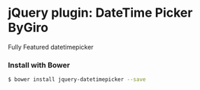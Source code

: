 # jQuery plugin: DateTime Picker ByGiro

Fully Featured datetimepicker


### Install with Bower

```bash
$ bower install jquery-datetimepicker --save
```

